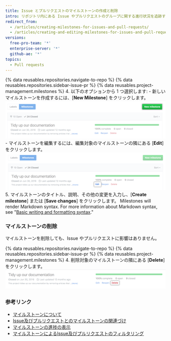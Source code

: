 ```yaml
---
title: Issue とプルリクエストのマイルストーンの作成と削除
intro: リポジトリ内にある Issue やプルリクエストのグループに関する進行状況を追跡するためのマイルストーンを作成できます。
redirect_from:
  - /articles/creating-milestones-for-issues-and-pull-requests/
  - /articles/creating-and-editing-milestones-for-issues-and-pull-requests
versions:
  free-pro-team: '*'
  enterprise-server: '*'
  github-ae: '*'
topics:
  - Pull requests
---
```


{% data reusables.repositories.navigate-to-repo %}
{% data reusables.repositories.sidebar-issue-pr %}
{% data reusables.project-management.milestones %}
4. 以下のオプションから 1 つ選択します:
    - 新しいマイルストーンを作成するには、[**New Milestone**] をクリックします。 ![[New milestone] ボタン](/assets/images/help/repository/new-milestone.png)
    - マイルストーンを編集するには、編集対象のマイルストーンの隣にある [**Edit**] をクリックします。 ![マイルストーンの編集](/assets/images/help/repository/edit-milestone.png)
5. マイルストーンのタイトル、説明、その他の変更を入力し、[**Create milestone**] または [**Save changes**] をクリックします。 Milestones will render Markdown syntax. For more information about Markdown syntax, see "[Basic writing and formatting syntax](/github/writing-on-github/basic-writing-and-formatting-syntax)."

### マイルストーンの削除

マイルストーンを削除しても、Issue やプルリクエストに影響はありません。

{% data reusables.repositories.navigate-to-repo %}
{% data reusables.repositories.sidebar-issue-pr %}
{% data reusables.project-management.milestones %}
4. 削除対象のマイルストーンの隣にある [**Delete**] をクリックします。 ![マイルストーンの削除](/assets/images/help/repository/delete-milestone.png)

### 参考リンク

- [マイルストーンについて](/articles/about-milestones)
- [Issue及びプルリクエストとのマイルストーンの関連づけ](/articles/associating-milestones-with-issues-and-pull-requests)
- [マイルストーンの進捗の表示](/articles/viewing-your-milestone-s-progress)
- [マイルストーンによるIssue及びプルリクエストのフィルタリング](/articles/filtering-issues-and-pull-requests-by-milestone)
